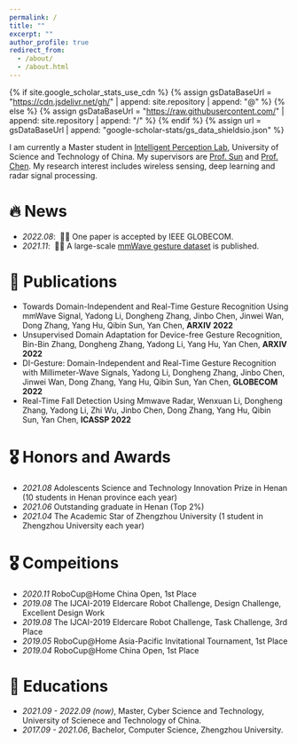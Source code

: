 ```yaml
---
permalink: /
title: ""
excerpt: ""
author_profile: true
redirect_from: 
  - /about/
  - /about.html
---
```


{% if site.google_scholar_stats_use_cdn %}
{% assign gsDataBaseUrl = "https://cdn.jsdelivr.net/gh/" | append: site.repository | append: "@" %}
{% else %}
{% assign gsDataBaseUrl = "https://raw.githubusercontent.com/" | append: site.repository | append: "/" %}
{% endif %}
{% assign url = gsDataBaseUrl | append: "google-scholar-stats/gs_data_shieldsio.json" %}

<span class='anchor' id='about-me'></span>

I am currently a Master student in [Intelligent Perception Lab](https://ustc-ip-lab.github.io/), University of Science and Technology of China. My supervisors are [Prof. Sun](https://ieeexplore.ieee.org/author/37088704418) and [Prof. Chen](https://scholar.google.com/citations?hl=zh-CN&user=MVOCn1AAAAAJ).
My research interest includes wireless sensing, deep learning and radar signal processing. 

# 🔥 News
- *2022.08*: &nbsp;🎉🎉 One paper is accepted by IEEE GLOBECOM. 
- *2021.11*: &nbsp;🎉🎉 A large-scale [mmWave gesture dataset](https://github.com/DI-HGR/cross_domain_gesture_dataset) is published. 

# 📝 Publications 

<!-- <div class='paper-box'><div class='paper-box-image'><div><div class="badge">CVPR 2016</div><img src='images/500x300.png' alt="sym" width="100%"></div></div>
<div class='paper-box-text' markdown="1">

[Deep Residual Learning for Image Recognition](https://openaccess.thecvf.com/content_cvpr_2016/papers/He_Deep_Residual_Learning_CVPR_2016_paper.pdf)

**Kaiming He**, Xiangyu Zhang, Shaoqing Ren, Jian Sun

[**Project**](https://scholar.google.com/citations?view_op=view_citation&hl=zh-CN&user=DhtAFkwAAAAJ&citation_for_view=DhtAFkwAAAAJ:ALROH1vI_8AC) <strong><span class='show_paper_citations' data='DhtAFkwAAAAJ:ALROH1vI_8AC'></span></strong>
- Lorem ipsum dolor sit amet, consectetur adipiscing elit. Vivamus ornare aliquet ipsum, ac tempus justo dapibus sit amet. 
</div>
</div> -->

- Towards Domain-Independent and Real-Time Gesture Recognition Using mmWave Signal, Yadong Li, Dongheng Zhang, Jinbo Chen, Jinwei Wan, Dong Zhang, Yang Hu, Qibin Sun, Yan Chen, **ARXIV 2022**
- Unsupervised Domain Adaptation for Device-free Gesture Recognition, Bin-Bin Zhang, Dongheng Zhang, Yadong Li, Yang Hu, Yan Chen, **ARXIV 2022**
- DI-Gesture: Domain-Independent and Real-Time Gesture Recognition with Millimeter-Wave Signals, Yadong Li, Dongheng Zhang, Jinbo Chen, Jinwei Wan, Dong Zhang, Yang Hu, Qibin Sun, Yan Chen, **GLOBECOM 2022**
- Real-Time Fall Detection Using Mmwave Radar, Wenxuan Li, Dongheng Zhang, Yadong Li, Zhi Wu, Jinbo Chen, Dong Zhang, Yang Hu, Qibin Sun, Yan Chen, **ICASSP 2022**

# 🎖 Honors and Awards
- *2021.08* Adolescents Science and Technology Innovation Prize in Henan (10 students in Henan province each year) 
- *2021.06* Outstanding graduate in Henan (Top 2%)
- *2021.04* The Academic Star of Zhengzhou University (1 student in Zhengzhou University each year) 


# 🎖 Compeitions
- *2020.11* RoboCup@Home China Open, 1st Place
- *2019.08* The IJCAI-2019 Eldercare Robot Challenge, Design Challenge, Excellent Design Work 
- *2019.08* The IJCAI-2019 Eldercare Robot Challenge, Task Challenge, 3rd Place
- *2019.05* RoboCup@Home Asia-Pacific Invitational Tournament, 1st Place
- *2019.04* RoboCup@Home China Open, 1st Place

# 📖 Educations
- *2021.09 - 2022.09 (now)*, Master, Cyber Science and Technology, University of Scienece and Technology of China. 
- *2017.09 - 2021.06*, Bachelor, Computer Science, Zhengzhou University. 



